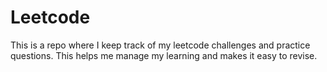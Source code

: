 # Leetcode
This is a repo where I keep track of my leetcode challenges and practice questions. This helps me manage my learning and makes it easy to revise.
